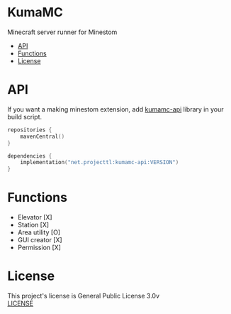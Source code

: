 # KumaMC
Minecraft server runner for Minestom

- [API](#api)
- [Functions](#functions)
- [License](#license)

# API
If you want a making minestom extension, add [kumamc-api](https://mvnrepository.com/artifact/net.projecttl/kumamc-api) library in your build script.

```kts
repositories {
    mavenCentral()
}

dependencies {
    implementation("net.projecttl:kumamc-api:VERSION")
}
```

# Functions
- Elevator [X]
- Station [X]
- Area utility [O]
- GUI creator [X]
- Permission [X]

# License
This project's license is General Public License 3.0v
<br/>
[LICENSE]()